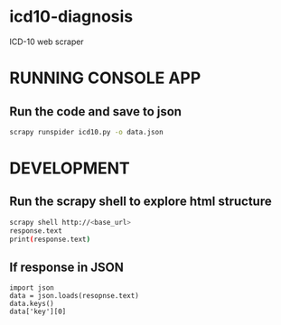 # icd10-diagnosis
ICD-10 web scraper


# RUNNING CONSOLE APP

## Run the code and save to json
```sh
scrapy runspider icd10.py -o data.json
```

# DEVELOPMENT 

## Run the scrapy shell to explore html structure
```sh
scrapy shell http://<base_url>
response.text
print(response.text)
```
## If response in JSON
```
import json
data = json.loads(resopnse.text)
data.keys()
data['key'][0]
```